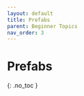 ```yaml
---
layout: default
title: Prefabs
parent: Beginner Topics
nav_order: 3
---
```


# Prefabs
{: .no_toc }
